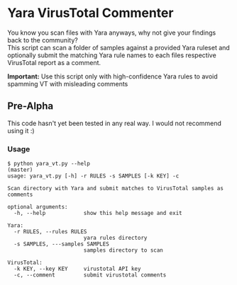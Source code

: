 # Yara VirusTotal Commenter
You know you scan files with Yara anyways, why not give your findings back to the community?  
This script can scan a folder of samples against a provided Yara ruleset and optionally submit the matching Yara rule names to each files respective VirusTotal report as a comment.

**Important:** Use this script only with high-confidence Yara rules to avoid spamming VT with misleading comments

## Pre-Alpha
This code hasn't yet been tested in any real way. I would not recommend using it :)

### Usage
```
$ python yara_vt.py --help                                                                                                                                                 (master)
usage: yara_vt.py [-h] -r RULES -s SAMPLES [-k KEY] -c

Scan directory with Yara and submit matches to VirusTotal samples as comments

optional arguments:
  -h, --help            show this help message and exit

Yara:
  -r RULES, --rules RULES
                        yara rules directory
  -s SAMPLES, ---samples SAMPLES
                        samples directory to scan

VirusTotal:
  -k KEY, --key KEY     virustotal API key
  -c, --comment         submit virustotal comments
```